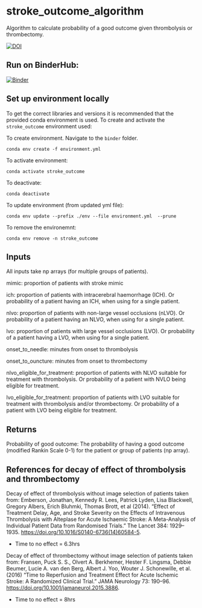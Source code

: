 # stroke_outcome_algorithm


Algorithm to calculate probability of a good outcome given thrombolysis or thrombectomy.

[![DOI](https://zenodo.org/badge/280125439.svg)](https://zenodo.org/badge/latestdoi/280125439)


## Run on BinderHub:

[![Binder](https://mybinder.org/badge_logo.svg)](https://mybinder.org/v2/gh/MichaelAllen1966/stroke_outcome_algorithm/master)


## Set up environment locally

To get the correct libraries and versions it is recommended that the provided conda environment is used. To create and activate the `stroke_outcome` environment used:

To create environment. Navigate to the `binder` folder.

`conda env create -f environment.yml`

To activate environment:

`conda activate stroke_outcome`

To deactivate:

`conda deactivate`

To update environment (from updated yml file):

`conda env update --prefix ./env --file environment.yml  --prune`

To remove the environemnt:

`conda env remove -n stroke_outcome`

## Inputs

All inputs take np arrays (for multiple groups of patients).

mimic: proportion of patients with stroke mimic

ich: proportion of patients with intracerebral haemorrhage (ICH). 
Or probability of a patient having an ICH, when using for a single patient.

nlvo: proportion of patients with non-large vessel occlusions (nLVO). 
Or probability of a patient having an NLVO, when using for a single patient.

lvo: proportion of patients with large vessel occlusions (LVO). 
Or probability of a patient having a LVO, when using for a single patient.

onset_to_needle: minutes from onset to thrombolysis

onset_to_ouncture: minutes from onset to thrombectomy

nlvo_eligible_for_treatment: proportion of patients with NLVO suitable for 
treatment with thrombolysis. Or probability of a patient with NVLO being 
eligible for treatment.

lvo_eligible_for_treatment: proportion of patients with LVO suitable for 
treatment with thrombolysis and/or thrombectomy. Or probability of a patient 
with LVO being eligible for treatment.

## Returns

Probability of good outcome: The probability of having a good outcome (modified
Rankin Scale 0-1) for the patient or group of patients (np array).

## References for decay of effect of thrombolysis and thrombectomy

Decay of effect of thrombolysis without image selection of patients taken from:
Emberson, Jonathan, Kennedy R. Lees, Patrick Lyden, Lisa Blackwell, 
Gregory Albers, Erich Bluhmki, Thomas Brott, et al (2014). “Effect of Treatment 
Delay, Age, and Stroke Severity on the Effects of Intravenous Thrombolysis with
Alteplase for Acute Ischaemic Stroke: A Meta-Analysis of Individual Patient
Data from Randomised Trials.” The Lancet 384: 1929–1935.
https://doi.org/10.1016/S0140-6736(14)60584-5.

* Time to no effect = 6.3hrs

Decay of effect of thrombectomy without image selection of patients taken from:
Fransen, Puck S. S., Olvert A. Berkhemer, Hester F. Lingsma, Debbie Beumer, 
Lucie A. van den Berg, Albert J. Yoo, Wouter J. Schonewille, et al. (2016)
“Time to Reperfusion and Treatment Effect for Acute Ischemic Stroke: A 
Randomized Clinical Trial.” JAMA Neurology 73: 190–96. 
https://doi.org/10.1001/jamaneurol.2015.3886.

* Time to no effect = 8hrs
